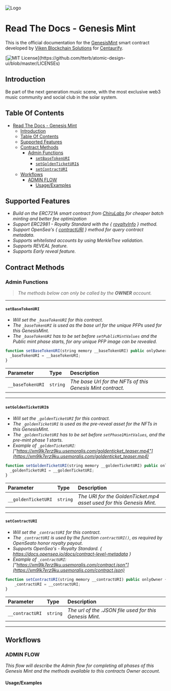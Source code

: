 ![Logo](https://www.centaurify.com/_next/image?url=%2Fimg%2Flogo%2Fcentaurify-logo.svg&w=1920&q=75)  

# Read The Docs - Genesis Mint

This is the official documentation for the [GenesisMint](GenesisMint.sol) smart contract developed by [Viken Blockchain Solutions](https://www.vikenblockchain.com) for [Centaurify](https://www.centaurify.com).

[![MIT License](https://img.shields.io/apm/l/atomic-design-ui.svg?)](https://github.com/tterb/atomic-design-ui/blob/master/LICENSEs)

## Introduction

Be part of the next generation music scene, with the most exclusive web3 music community and social club in the solar system.

## Table Of Contents

- [Read The Docs - Genesis Mint](#read-the-docs---genesis-mint)
  - [Introduction](#introduction)
  - [Table Of Contents](#table-of-contents)
  - [Supported Features](#supported-features)
  - [Contract Methods](#contract-methods)
    - [Admin Functions](#admin-functions)
      - [`setBaseTokenURI`](#setbasetokenuri)
      - [`setGoldenTicketURI`s](#setgoldenticketuris)
      - [`setContractURI`](#setcontracturi)
  - [Workflows](#workflows)
    - [ADMIN FLOW](#admin-flow)
      - [Usage/Examples](#usageexamples)

## Supported Features

- _Build on the ERC721A smart contract from [ChiruLabs](https://www.erc721a.org/) for cheaper batch minting and better fee optimization_
- _Support ERC2981 - Royalty Standard with the { [royaltyInfo](https://eips.ethereum.org/EIPS/eip-2981) } method._
- _Support OpenSea's { [contractURI](https://docs.opensea.io/docs/contract-level-metadata) } method for query contract metadata._
- _Supports whitelisted accounts by using MerkleTree validation._
- _Supports REVEAL feature._
- _Supports Early reveal feature._  

## Contract Methods


### Admin Functions

> _The methods below can only be called by the **OWNER** account._

---


#### `setBaseTokenURI`  

- _Will set the `_baseTokenURI` for this contract._
- _The `_baseTokenURI` is used as the base url for the unique PFPs used for this GenesisMint._  
- _The `_baseTokenURI` has to be set before `setPublicMintValues` and the Public mint phase starts, for any unique PFP image can be revealed._  


```javascript
function setBaseTokenURI(string memory __baseTokenURI) public onlyOwner {
  _baseTokenURI = __baseTokenURI;
}  
```  

| Parameter        | Type      | Description                |
| :--------        | :-------  | :------------------------- |
| `__baseTokenURI` | `string`  | _The base Url for the NFTs of this Genesis Mint contract._ |  


---

#### `setGoldenTicketURI`s  

- _Will set the `_goldenTicketURI` for this contract._
- _The `_goldenTicketURI` is used as the pre-reveal asset for the NFTs in this GenesisMint._  
- _The `_goldenTicketURI` has to be set before `setPhase1MintValues`, and the pre-mint phase 1 starts._
- _Example of `_goldenTicketURI`: ["https://xm9lk7erz9ku.usemoralis.com/goldenticket_teaser.mp4"](https://xm9lk7erz9ku.usemoralis.com/goldenticket_teaser.mp4)_

```javascript
function setGoldenTicketURI(string memory __goldenTicketURI) public onlyOwner {
  _goldenTicketURI = __goldenTicketURI;
}
```

| Parameter        | Type      | Description                |
| :--------        | :-------  | :------------------------- |
| `__goldenTicketURI` | `string`  | _The URI for the GoldenTicket.mp4 asset used for this Genesis Mint._|

---

#### `setContractURI`  

- _Will set the `_contractURI` for this contract._
- _The `_contractURI` is used by the function `contractURI()`, as required by OpenSeato honor royalty payout._  
- _Supports OpenSea's - Royalty Standard. { <https://docs.opensea.io/docs/contract-level-metadata> }_
- _Example of `_contractURI`: ["https://xm9lk7erz9ku.usemoralis.com/contract.json"](https://xm9lk7erz9ku.usemoralis.com/contract.json)_


```javascript
function setContractURI(string memory __contractURI) public onlyOwner {
    _contractURI = __contractURI;
}
```

| Parameter        | Type      | Description                |
| :--------        | :-------  | :------------------------- |
| `__contractURI` | `string`  | _The url of the .JSON file used for this Genesis Mint._|

---


## Workflows

### ADMIN FLOW

_This flow will describe the Admin flow for completing all phases of this Genesis Mint and the methods available to this contracts Owner account._

#### Usage/Examples

